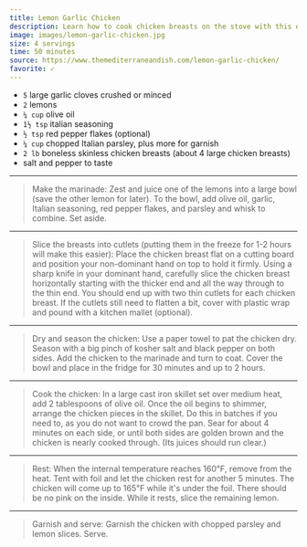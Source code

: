 ```yaml
---
title: Lemon Garlic Chicken
description: Learn how to cook chicken breasts on the stove with this easy lemon garlic chicken recipe! A vibrant citrus marinade with a little red pepper for a slight spicy kick, creates tender, juicy, and flavorful chicken breasts. Cooks in 15 minutes! 
image: images/lemon-garlic-chicken.jpg
size: 4 servings
time: 50 minutes
source: https://www.themediterraneandish.com/lemon-garlic-chicken/
favorite: ✓
---
```


* `5` large garlic cloves crushed or minced
* `2` lemons
* `¼ cup` olive oil 
* `1½ tsp` italian seasoning
* `½ tsp` red pepper flakes (optional)
* `¼ cup` chopped Italian parsley, plus more for garnish 
* `2 lb` boneless skinless chicken breasts (about 4 large chicken breasts)
* salt and pepper to taste

---

> Make the marinade: Zest and juice one of the lemons into a large bowl (save the other lemon for later). To the bowl, add olive oil, garlic, Italian seasoning, red pepper flakes, and parsley and whisk to combine. Set aside.

---

> Slice the breasts into cutlets (putting them in the freeze for 1-2 hours will make this easier): Place the chicken breast flat on a cutting board and position your non-dominant hand on top to hold it firmly. Using a sharp knife in your dominant hand, carefully slice the chicken breast horizontally starting with the thicker end and all the way through to the thin end. You should end up with two thin cutlets for each chicken breast. If the cutlets still need to flatten a bit, cover with plastic wrap and pound with a kitchen mallet (optional). 

---

> Dry and season the chicken: Use a paper towel to pat the chicken dry. Season with a big pinch of kosher salt and black pepper on both sides. Add the chicken to the marinade and turn to coat. Cover the bowl and place in the fridge for 30 minutes and up to 2 hours. 

---

> Cook the chicken: In a large cast iron skillet set over medium heat, add 2 tablespoons of olive oil. Once the oil begins to shimmer, arrange the chicken pieces in the skillet. Do this in batches if you need to, as you do not want to crowd the pan. Sear for about 4 minutes on each side, or until both sides are golden brown and the chicken is nearly cooked through. (Its juices should run clear.)

---

> Rest: When the internal temperature reaches 160℉, remove from the heat. Tent with foil and let the chicken rest for another 5 minutes. The chicken will come up to 165℉ while it's under the foil. There should be no pink on the inside. While it rests, slice the remaining lemon.

---

> Garnish and serve: Garnish the chicken with chopped parsley and lemon slices. Serve.
